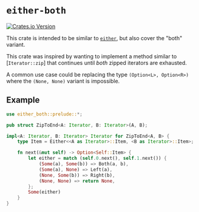 # `either-both`

[![Crates.io Version](https://img.shields.io/crates/v/either-both)](https://crates.io/crates/either-both)

This crate is intended to be similar to [`either`][either-crate],
but also cover the "both" variant.

This crate was inspired by wanting to implement a method similar to
[`Iterator::zip`] that continues until *both* zipped iterators are exhausted.

A common use case could be replacing the type `(Option<L>, Option<R>)` where
the `(None, None)` variant is impossible.

## Example

```rust
use either_both::prelude::*;

pub struct ZipToEnd<A: Iterator, B: Iterator>(A, B);

impl<A: Iterator, B: Iterator> Iterator for ZipToEnd<A, B> {
    type Item = Either<<A as Iterator>::Item, <B as Iterator>::Item>;

    fn next(&mut self) -> Option<Self::Item> {
        let either = match (self.0.next(), self.1.next()) {
            (Some(a), Some(b)) => Both(a, b),
            (Some(a), None) => Left(a),
            (None, Some(b)) => Right(b),
            (None, None) => return None,
        };
        Some(either)
    }
}
```

[either-crate]: https://crates.io/crates/either
